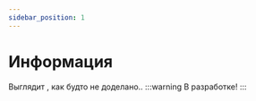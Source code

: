 ```yaml
---
sidebar_position: 1
---
```


# Информация
Выглядит , как будто не доделано..
:::warning
В разработке!
:::
